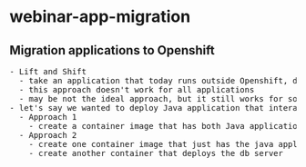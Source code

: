# webinar-app-migration

## Migration applications to Openshift
<pre>
- Lift and Shift
  - take an application that today runs outside Openshift, deploy them in openshift as - it with minimal changes
  - this approach doesn't work for all applications
  - may be not the ideal approach, but it still works for some applications
- let's say we wanted to deploy Java application that interacts with db
  - Approach 1 
    - create a container image that has both Java application and db server
  - Approach 2 
    - create one container image that just has the java application - deploy java app separately
    - create another container that deploys the db server

</pre>
